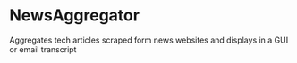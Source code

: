 # NewsAggregator
Aggregates tech articles scraped form news websites and displays in a GUI or email transcript
